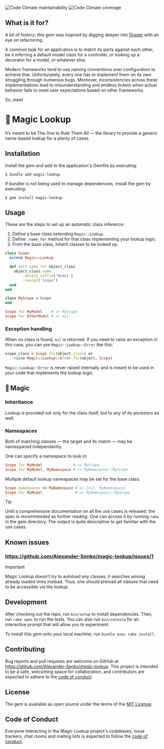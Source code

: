 ![Code Climate maintainability](
	https://img.shields.io/codeclimate/maintainability-percentage/Alexander-Senko/magic-lookup
)
![Code Climate coverage](
	https://img.shields.io/codeclimate/coverage/Alexander-Senko/magic-lookup
)

## What is it for?

A bit of history: this gem was inspired by digging deeper into [Draper](https://github.com/drapergem/draper) with an eye on refactoring.

A common task for an application is to match its parts against each other, be it inferring a default model class for a controller, or looking up a decorator for a model, or whatever else.

Modern frameworks tend to use naming conventions over configuration to achieve that.
Unfortunately, every one has to implement them on its own struggling through numerous bugs.
Moreover, inconsistencies across these implementations lead to misunderstanding and endless tickets when actual behavior fails to meet user expectations based on other frameworks.

So, meet

# 🔮 Magic Lookup

It’s meant to be The One to Rule Them All — the library to provide a generic name-based lookup for a plenty of cases.

## Installation

Install the gem and add to the application's Gemfile by executing:

    $ bundle add magic-lookup

If bundler is not being used to manage dependencies, install the gem by executing:

    $ gem install magic-lookup

## Usage

These are the steps to set up an automatic class inference:

1. Define a base class extending `Magic::Lookup`.
2. Define `.name_for` method for that class implementing your lookup logic.
3. From the base class, inherit classes to be looked up.

```ruby
class Scope
  extend Magic::Lookup

  def self.name_for object_class
    object_class.name
        .delete_suffix('Model')
        .concat('Scope')
  end
end

class MyScope < Scope
end

Scope.for MyModel    # => MyScope
Scope.for OtherModel # => nil
```

### Exception handling

When no class is found, `nil` is returned. If you need to raise an exception in this case, you can use `Magic::Lookup::Error` like this:

```ruby
scope_class = Scope.for(object.class) or
    raise Magic::Lookup::Error.for(object, Scope)
```

`Magic::Lookup::Error` is never raised internally and is meant to be used in your code that implements the lookup logic.

## 🔮 Magic

### Inheritance

Lookup is provided not only for the class itself, but to any of its ancestors as well.

### Namespaces

Both of matching classes — the target and its match — may be namespaced independently.

One can specify a namespace to look in:

```ruby
Scope.for MyModel              # => MyScope
Scope.for MyModel, MyNamespace # => MyNamespace::MyScope
```

Multiple default lookup namespaces may be set for the base class:

```ruby
Scope.namespaces << MyNamespace # => [nil, MyNamespace]
Scope.for MyModel               # => MyNamespace::MyScope
```

> [!TIP]
> Until a comprehensive documentation on all the use cases is released, the spec is recommended as further reading.
> One can access it by running `rake` in the gem directory.
> The output is quite descriptive to get familiar with the use cases.

## Known issues

### https://github.com/Alexander-Senko/magic-lookup/issues/1

> [!IMPORTANT]
> Magic Lookup doesn’t try to autoload any classes, it searches among already loaded ones instead.
> Thus, one should preload all classes that need to be accessible via the lookup.

## Development

After checking out the repo, run `bin/setup` to install dependencies. Then, run `rake spec` to run the tests. You can also run `bin/console` for an interactive prompt that will allow you to experiment.

To install this gem onto your local machine, run `bundle exec rake install`.

## Contributing

Bug reports and pull requests are welcome on GitHub at https://github.com/Alexander-Senko/magic-lookup. This project is intended to be a safe, welcoming space for collaboration, and contributors are expected to adhere to the [code of conduct](https://github.com/Alexander-Senko/magic-lookup/blob/main/CODE_OF_CONDUCT.md).

## License

The gem is available as open source under the terms of the [MIT License](https://opensource.org/licenses/MIT).

## Code of Conduct

Everyone interacting in the Magic Lookup project's codebases, issue trackers, chat rooms and mailing lists is expected to follow the [code of conduct](https://github.com/Alexander-Senko/magic-lookup/blob/main/CODE_OF_CONDUCT.md).
